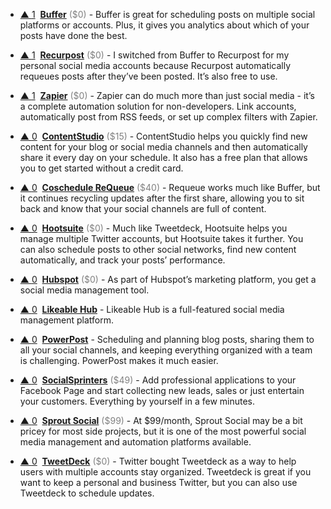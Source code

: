 - <a href="#vote-form" class="vote-link" rel="modal:open" id="recelQqQNV9fvOGpG">&#x25B2; <span class="count">1</span></a> &nbsp;**[Buffer](https://buffer.com/)** <span style="color: grey;">($0)</span> - Buffer is great for scheduling posts on multiple social platforms or accounts. Plus, it gives you analytics about which of your posts have done the best.

- <a href="#vote-form" class="vote-link" rel="modal:open" id="recAGuW9dOXIhHMxe">&#x25B2; <span class="count">1</span></a> &nbsp;**[Recurpost](https://recurpost.com/)** <span style="color: grey;">($0)</span> - I switched from Buffer to Recurpost for my personal social media accounts because Recurpost automatically requeues posts after they’ve been posted. It’s also free to use.

- <a href="#vote-form" class="vote-link" rel="modal:open" id="recPcZIVNa0wBxgdA">&#x25B2; <span class="count">1</span></a> &nbsp;**[Zapier](https://zapier.com/)** <span style="color: grey;">($0)</span> - Zapier can do much more than just social media - it’s a complete automation solution for non-developers. Link accounts, automatically post from RSS feeds, or set up complex filters with Zapier.

- <a href="#vote-form" class="vote-link" rel="modal:open" id="recF1VMu3KURi5uBB">&#x25B2; <span class="count">0</span></a> &nbsp;**[ContentStudio](https://contentstudio.io/)** <span style="color: grey;">($15)</span> - ContentStudio helps you quickly find new content for your blog or social media channels and then automatically share it every day on your schedule. It also has a free plan that allows you to get started without a credit card.

- <a href="#vote-form" class="vote-link" rel="modal:open" id="recvuVzSlMqV0cUCW">&#x25B2; <span class="count">0</span></a> &nbsp;**[Coschedule ReQueue](https://coschedule.com/requeue)** <span style="color: grey;">($40)</span> - Requeue works much like Buffer, but it continues recycling updates after the first share, allowing you to sit back and know that your social channels are full of content.

- <a href="#vote-form" class="vote-link" rel="modal:open" id="recyWgh6MeixXnj7Q">&#x25B2; <span class="count">0</span></a> &nbsp;**[Hootsuite](https://hootsuite.com/)** <span style="color: grey;">($0)</span> - Much like Tweetdeck, Hootsuite helps you manage multiple Twitter accounts, but Hootsuite takes it further. You can also schedule posts to other social networks, find new content automatically, and track your posts’ performance.

- <a href="#vote-form" class="vote-link" rel="modal:open" id="recmqgLO52n31e4B5">&#x25B2; <span class="count">0</span></a> &nbsp;**[Hubspot](https://www.hubspot.com/products/marketing/social-inbox)** <span style="color: grey;">($0)</span> - As part of Hubspot’s marketing platform, you get a social media management tool.

- <a href="#vote-form" class="vote-link" rel="modal:open" id="recxNTinxwLG6DVxW">&#x25B2; <span class="count">0</span></a> &nbsp;**[Likeable Hub](https://likeablehub.com/)**  - Likeable Hub is a full-featured social media management platform.

- <a href="#vote-form" class="vote-link" rel="modal:open" id="recO0kZNMEK1axc2o">&#x25B2; <span class="count">0</span></a> &nbsp;**[PowerPost](https://www.powerpost.digital/)**  - Scheduling and planning blog posts, sharing them to all your social channels, and keeping everything organized with a team is challenging. PowerPost makes it much easier.

- <a href="#vote-form" class="vote-link" rel="modal:open" id="recNtIFLfzzKzBrdN">&#x25B2; <span class="count">0</span></a> &nbsp;**[SocialSprinters](http://www.shareasale.com/r.cfm?b=1069675&u=1653894&m=74517)** <span style="color: grey;">($49)</span> - Add professional applications to your Facebook Page and start collecting new leads, sales or just entertain your customers. Everything by yourself in a few minutes.

- <a href="#vote-form" class="vote-link" rel="modal:open" id="recMdESbjT8760AMD">&#x25B2; <span class="count">0</span></a> &nbsp;**[Sprout Social](https://sproutsocial.com/)** <span style="color: grey;">($99)</span> - At $99/month, Sprout Social may be a bit pricey for most side projects, but it is one of the most powerful social media management and automation platforms available.

- <a href="#vote-form" class="vote-link" rel="modal:open" id="recGOGRBWsBc4ZSGp">&#x25B2; <span class="count">0</span></a> &nbsp;**[TweetDeck](https://tweetdeck.twitter.com/)** <span style="color: grey;">($0)</span> - Twitter bought Tweetdeck as a way to help users with multiple accounts stay organized. Tweetdeck is great if you want to keep a personal and business Twitter, but you can also use Tweetdeck to schedule updates.

